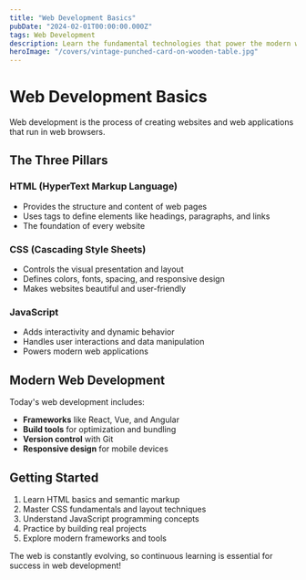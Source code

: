 ```yaml
---
title: "Web Development Basics"
pubDate: "2024-02-01T00:00:00.000Z"
tags: Web Development
description: Learn the fundamental technologies that power the modern web - HTML, CSS, and JavaScript.
heroImage: "/covers/vintage-punched-card-on-wooden-table.jpg"
---
```


# Web Development Basics

Web development is the process of creating websites and web applications that run in web browsers.

## The Three Pillars

### HTML (HyperText Markup Language)
- Provides the structure and content of web pages
- Uses tags to define elements like headings, paragraphs, and links
- The foundation of every website

### CSS (Cascading Style Sheets)
- Controls the visual presentation and layout
- Defines colors, fonts, spacing, and responsive design
- Makes websites beautiful and user-friendly

### JavaScript
- Adds interactivity and dynamic behavior
- Handles user interactions and data manipulation
- Powers modern web applications

## Modern Web Development

Today's web development includes:
- **Frameworks** like React, Vue, and Angular
- **Build tools** for optimization and bundling
- **Version control** with Git
- **Responsive design** for mobile devices

## Getting Started

1. Learn HTML basics and semantic markup
2. Master CSS fundamentals and layout techniques
3. Understand JavaScript programming concepts
4. Practice by building real projects
5. Explore modern frameworks and tools

The web is constantly evolving, so continuous learning is essential for success in web development!
